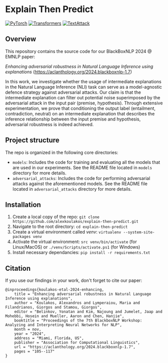 # Explain Then Predict

[![PyTorch](https://img.shields.io/badge/PyTorch-EE4C2C?logo=pytorch&logoColor=white)](https://pytorch.org/) [![Transformers](https://img.shields.io/badge/Transformers-FFD21E?logo=huggingface&logoColor=black)](https://huggingface.co/) [![TextAttack](https://img.shields.io/badge/TextAttack-20232A?logo=octopusdeploy&logoColor=D61F2A)](https://textattack.readthedocs.io/)

## Overview
This repository contains the source code for our BlackBoxNLP 2024 @ EMNLP paper:

_Enhancing adversarial robustness in Natural Language Inference using explanations_ (https://aclanthology.org/2024.blackboxnlp-1.7)

In this work, we investigate whether the usage of intermediate explanations in the Natural Language Inference (NLI) task can serve as a model-agnostic defence strategy against adversarial attacks. Our claim is that the intermediate explanation can filter out potential noise superimposed by the adversarial attack in the input pair (premise, hypothesis). Through extensive experimentation, we prove that conditioning the output label (entailment, contradiction, neutral) on an intermediate explanation that describes the inference relationship between the input premise and hypothesis, adversarial robustness is indeed achieved.

## Project structure
The repo is organized in the following core directories:
 * `models`: Includes the code for training and evaluating all the models that are used in our experiments. See the README file located in `models` directory for more details.
 * `adversarial_attacks`: Includes the code for performing adversarial attacks against the aforementioned models. See the README file located in `adversarial_attacks` directory for more details.

## Installation
1. Create a local copy of the repo: `git clone https://github.com/alexkoulakos/explain-then-predict.git`
2. Navigate to the root directory: `cd explain-then-predict`
3. Create a virtual environment called _venv_: `virtualenv --system-site-packages venv`
4. Activate the virtual environment: `src venv/bin/activate` (for Linux/MacOS) or `./venv/Scripts/activate.ps1` (for Windows)
5. Install necessary dependancies: `pip install -r requirements.txt`

## Citation
If you use our findings in your work, don't forget to cite our paper:

```
@inproceedings{koulakos-etal-2024-enhancing,
    title = "Enhancing adversarial robustness in Natural Language Inference using explanations",
    author = "Koulakos, Alexandros and Lymperaiou, Maria and Filandrianos, Giorgos and Stamou, Giorgos",
    editor = "Belinkov, Yonatan and Kim, Najoung and Jumelet, Jaap and Mohebbi, Hosein and Mueller, Aaron and Chen, Hanjie",
    booktitle = "Proceedings of the 7th BlackboxNLP Workshop: Analyzing and Interpreting Neural Networks for NLP",
    month = nov,
    year = "2024",
    address = "Miami, Florida, US",
    publisher = "Association for Computational Linguistics",
    url = "https://aclanthology.org/2024.blackboxnlp-1.7",
    pages = "105--117"
}
```